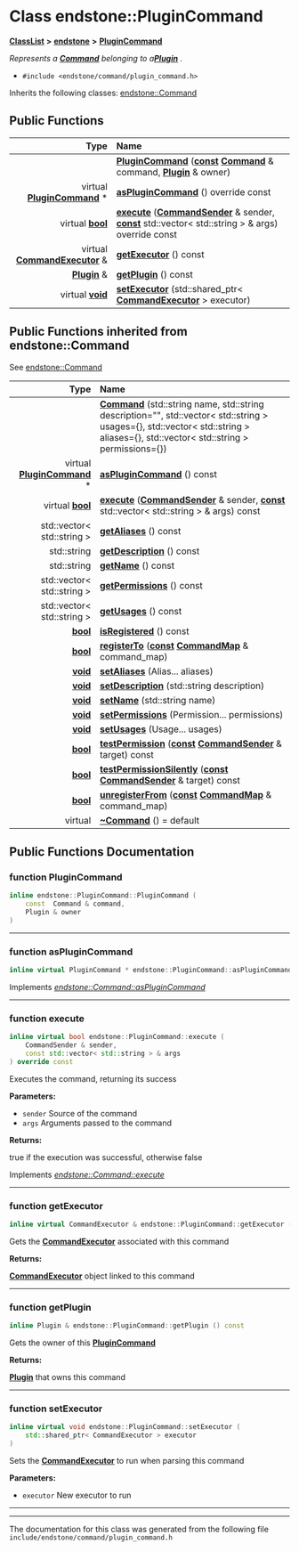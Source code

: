 

# Class endstone::PluginCommand



[**ClassList**](annotated.md) **>** [**endstone**](namespaceendstone.md) **>** [**PluginCommand**](classendstone_1_1PluginCommand.md)



_Represents a_ [_**Command**_](classendstone_1_1Command.md) _belonging to a_[_**Plugin**_](classendstone_1_1Plugin.md) _._

* `#include <endstone/command/plugin_command.h>`



Inherits the following classes: [endstone::Command](classendstone_1_1Command.md)






















































## Public Functions

| Type | Name |
| ---: | :--- |
|   | [**PluginCommand**](#function-plugincommand) ([**const**](classendstone_1_1Vector.md) [**Command**](classendstone_1_1Command.md) & command, [**Plugin**](classendstone_1_1Plugin.md) & owner) <br> |
| virtual [**PluginCommand**](classendstone_1_1PluginCommand.md) \* | [**asPluginCommand**](#function-asplugincommand) () override const<br> |
| virtual [**bool**](classendstone_1_1Vector.md) | [**execute**](#function-execute) ([**CommandSender**](classendstone_1_1CommandSender.md) & sender, [**const**](classendstone_1_1Vector.md) std::vector&lt; std::string &gt; & args) override const<br> |
| virtual [**CommandExecutor**](classendstone_1_1CommandExecutor.md) & | [**getExecutor**](#function-getexecutor) () const<br> |
|  [**Plugin**](classendstone_1_1Plugin.md) & | [**getPlugin**](#function-getplugin) () const<br> |
| virtual [**void**](classendstone_1_1Vector.md) | [**setExecutor**](#function-setexecutor) (std::shared\_ptr&lt; [**CommandExecutor**](classendstone_1_1CommandExecutor.md) &gt; executor) <br> |


## Public Functions inherited from endstone::Command

See [endstone::Command](classendstone_1_1Command.md)

| Type | Name |
| ---: | :--- |
|   | [**Command**](classendstone_1_1Command.md#function-command) (std::string name, std::string description="", std::vector&lt; std::string &gt; usages={}, std::vector&lt; std::string &gt; aliases={}, std::vector&lt; std::string &gt; permissions={}) <br> |
| virtual [**PluginCommand**](classendstone_1_1PluginCommand.md) \* | [**asPluginCommand**](classendstone_1_1Command.md#function-asplugincommand) () const<br> |
| virtual [**bool**](classendstone_1_1Vector.md) | [**execute**](classendstone_1_1Command.md#function-execute) ([**CommandSender**](classendstone_1_1CommandSender.md) & sender, [**const**](classendstone_1_1Vector.md) std::vector&lt; std::string &gt; & args) const<br> |
|  std::vector&lt; std::string &gt; | [**getAliases**](classendstone_1_1Command.md#function-getaliases) () const<br> |
|  std::string | [**getDescription**](classendstone_1_1Command.md#function-getdescription) () const<br> |
|  std::string | [**getName**](classendstone_1_1Command.md#function-getname) () const<br> |
|  std::vector&lt; std::string &gt; | [**getPermissions**](classendstone_1_1Command.md#function-getpermissions) () const<br> |
|  std::vector&lt; std::string &gt; | [**getUsages**](classendstone_1_1Command.md#function-getusages) () const<br> |
|  [**bool**](classendstone_1_1Vector.md) | [**isRegistered**](classendstone_1_1Command.md#function-isregistered) () const<br> |
|  [**bool**](classendstone_1_1Vector.md) | [**registerTo**](classendstone_1_1Command.md#function-registerto) ([**const**](classendstone_1_1Vector.md) [**CommandMap**](classendstone_1_1CommandMap.md) & command\_map) <br> |
|  [**void**](classendstone_1_1Vector.md) | [**setAliases**](classendstone_1_1Command.md#function-setaliases) (Alias... aliases) <br> |
|  [**void**](classendstone_1_1Vector.md) | [**setDescription**](classendstone_1_1Command.md#function-setdescription) (std::string description) <br> |
|  [**void**](classendstone_1_1Vector.md) | [**setName**](classendstone_1_1Command.md#function-setname) (std::string name) <br> |
|  [**void**](classendstone_1_1Vector.md) | [**setPermissions**](classendstone_1_1Command.md#function-setpermissions) (Permission... permissions) <br> |
|  [**void**](classendstone_1_1Vector.md) | [**setUsages**](classendstone_1_1Command.md#function-setusages) (Usage... usages) <br> |
|  [**bool**](classendstone_1_1Vector.md) | [**testPermission**](classendstone_1_1Command.md#function-testpermission) ([**const**](classendstone_1_1Vector.md) [**CommandSender**](classendstone_1_1CommandSender.md) & target) const<br> |
|  [**bool**](classendstone_1_1Vector.md) | [**testPermissionSilently**](classendstone_1_1Command.md#function-testpermissionsilently) ([**const**](classendstone_1_1Vector.md) [**CommandSender**](classendstone_1_1CommandSender.md) & target) const<br> |
|  [**bool**](classendstone_1_1Vector.md) | [**unregisterFrom**](classendstone_1_1Command.md#function-unregisterfrom) ([**const**](classendstone_1_1Vector.md) [**CommandMap**](classendstone_1_1CommandMap.md) & command\_map) <br> |
| virtual  | [**~Command**](classendstone_1_1Command.md#function-command) () = default<br> |






















































## Public Functions Documentation




### function PluginCommand 

```C++
inline endstone::PluginCommand::PluginCommand (
    const  Command & command,
    Plugin & owner
) 
```




<hr>



### function asPluginCommand 

```C++
inline virtual PluginCommand * endstone::PluginCommand::asPluginCommand () override const
```



Implements [*endstone::Command::asPluginCommand*](classendstone_1_1Command.md#function-asplugincommand)


<hr>



### function execute 

```C++
inline virtual bool endstone::PluginCommand::execute (
    CommandSender & sender,
    const std::vector< std::string > & args
) override const
```



Executes the command, returning its success




**Parameters:**


* `sender` Source of the command 
* `args` Arguments passed to the command 



**Returns:**

true if the execution was successful, otherwise false 





        
Implements [*endstone::Command::execute*](classendstone_1_1Command.md#function-execute)


<hr>



### function getExecutor 

```C++
inline virtual CommandExecutor & endstone::PluginCommand::getExecutor () const
```



Gets the [**CommandExecutor**](classendstone_1_1CommandExecutor.md) associated with this command




**Returns:**

[**CommandExecutor**](classendstone_1_1CommandExecutor.md) object linked to this command 





        

<hr>



### function getPlugin 

```C++
inline Plugin & endstone::PluginCommand::getPlugin () const
```



Gets the owner of this [**PluginCommand**](classendstone_1_1PluginCommand.md)




**Returns:**

[**Plugin**](classendstone_1_1Plugin.md) that owns this command 





        

<hr>



### function setExecutor 

```C++
inline virtual void endstone::PluginCommand::setExecutor (
    std::shared_ptr< CommandExecutor > executor
) 
```



Sets the [**CommandExecutor**](classendstone_1_1CommandExecutor.md) to run when parsing this command




**Parameters:**


* `executor` New executor to run 




        

<hr>

------------------------------
The documentation for this class was generated from the following file `include/endstone/command/plugin_command.h`

